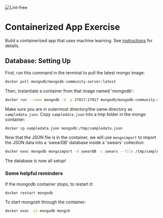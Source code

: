 ![Lint-free](https://github.com/nyu-software-engineering/containerized-app-exercise/actions/workflows/lint.yml/badge.svg)

# Containerized App Exercise

Build a containerized app that uses machine learning. See [instructions](./instructions.md) for details.

## Database: Setting Up

First, run this command in the terminal to pull the latest mongo image:

```bash
docker pull mongodb/mongodb-community-server:latest
```

Then, instantiate a container from that image named 'mongodb':

```bash
docker run --name mongodb -d -p 27017:27017 mongodb/mongodb-community-server:latest
```

Make sure you are in outermost directory/the same directory as `sampledata.json`. Copy `sampledata.json` into a tmp folder in the mongo container:

```bash
docker cp sampledata.json mongodb:/tmp/sampledata.json
```

Now that the JSON file is in the container, we will use `mongoimport` to import the JSON data into a 'swearDB' database inside a 'swears' collection:

```bash
docker exec mongodb mongoimport -d swearDB -c swears --file /tmp/sampledata.json
```

The database is now all setup!

### Some helpful reminders

If the mongodb container stops, to restart it:

```bash
docker restart mongodb
```

To start mongosh through the container:

```bash
docker exec -it mongodb mongsh
```
